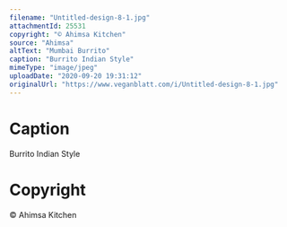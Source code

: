 ```yaml
---
filename: "Untitled-design-8-1.jpg"
attachmentId: 25531
copyright: "© Ahimsa Kitchen"
source: "Ahimsa"
altText: "Mumbai Burrito"
caption: "Burrito Indian Style"
mimeType: "image/jpeg"
uploadDate: "2020-09-20 19:31:12"
originalUrl: "https://www.veganblatt.com/i/Untitled-design-8-1.jpg"
---
```


# Caption

Burrito Indian Style

# Copyright

© Ahimsa Kitchen
